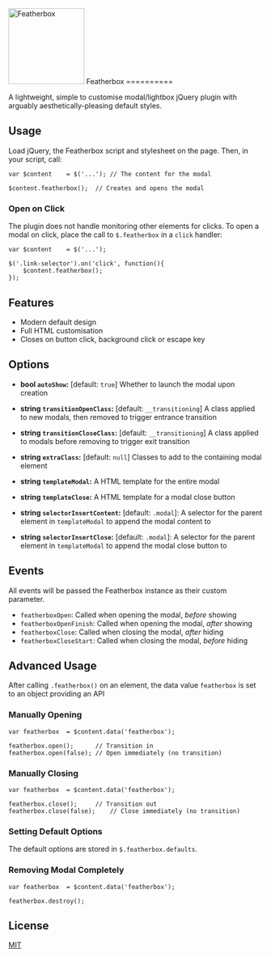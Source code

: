 <img src="https://cdn.rawgit.com/adamaveray/featherbox/master/logo.svg" alt="Featherbox" width="150" height="150" />  
Featherbox
==========

A lightweight, simple to customise modal/lightbox jQuery plugin with arguably aesthetically-pleasing default styles.


Usage
-----

Load jQuery, the Featherbox script and stylesheet on the page. Then, in your script, call:

```
var $content	= $('...');	// The content for the modal

$content.featherbox();	// Creates and opens the modal
```

### Open on Click

The plugin does not handle monitoring other elements for clicks. To open a modal on click, place the call to `$.featherbox` in a `click` handler:

```
var $content	= $('...');

$('.link-selector').on('click', function(){
	$content.featherbox();
});
```


Features
--------

- Modern default design
- Full HTML customisation
- Closes on button click, background click or escape key


Options
-------

- **bool `autoShow`:** [default: `true`] Whether to launch the modal upon creation

- **string `transitionOpenClass`:** [default: `__transitioning`] A class applied to new modals, then removed to trigger entrance transition

- **string `transitionCloseClass`:** [default: `__transitioning`] A class applied to modals before removing to trigger exit transition

- **string `extraClass`:** [default: `null`] Classes to add to the containing modal element

- **string `templateModal`:** A HTML template for the entire modal

- **string `templateClose`:** A HTML template for a modal close button

- **string `selectorInsertContent`:** [default: `.modal`]: A selector for the parent element in `templateModal` to append the modal content to

- **string `selectorInsertClose`:** [default: `.modal`]: A selector for the parent element in `templateModal` to append the modal close button to



Events
------

All events will be passed the Featherbox instance as their custom parameter.

- `featherboxOpen`:			Called when opening the modal, _before_ showing
- `featherboxOpenFinish`:	Called when opening the modal, _after_ showing
- `featherboxClose`:			Called when closing the modal, _after_ hiding
- `featherboxCloseStart`:	Called when closing the modal, _before_ hiding


Advanced Usage
--------------

After calling `.featherbox()` on an element, the data value `featherbox` is set to an object providing an API 

### Manually Opening

```
var featherbox	= $content.data('featherbox');

featherbox.open();		// Transition in
featherbox.open(false);	// Open immediately (no transition)
```


### Manually Closing

```
var featherbox	= $content.data('featherbox');

featherbox.close();		// Transition out
featherbox.close(false);	// Close immediately (no transition)
```


### Setting Default Options

The default options are stored in `$.featherbox.defaults`.


### Removing Modal Completely


```
var featherbox	= $content.data('featherbox');

featherbox.destroy();
```


License
-------

[MIT](LICENSE)
